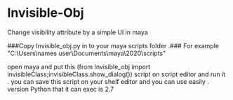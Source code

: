 # Invisible-Obj
Change visibility attribute by a simple UI in maya


###Copy Invisible_obj.py in to your maya scripts folder .###
For example "C:\Users\names user\Documents\maya\2020\scripts"

open maya and put this (from Invisible_obj import invisibleClass;invisibleClass.show_dialog()) script on script editor and run it .
you can save this script on your shelf editor and you can use easily .
version Python that it can exec is 2.7
